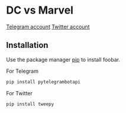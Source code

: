 # DC vs Marvel

[Telegram account](https://t.me/DCv5Marvel)
[Twitter account](https://twitter.com/DCv5Marvel)

## Installation

Use the package manager [pip](https://pip.pypa.io/en/stable/) to install foobar.

For Telegram
```bash
pip install pytelegrambotapi
```

For Twitter
```bash
pip install tweepy
```
